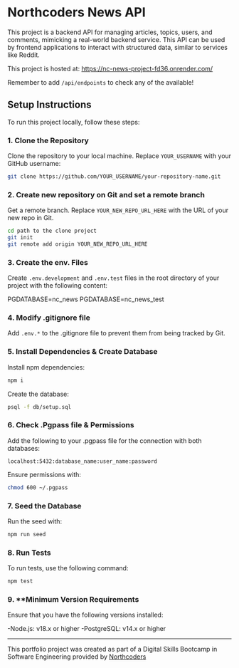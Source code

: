 # Northcoders News API

This project is a backend API for managing articles, topics, users, and comments, mimicking a real-world backend service. This API can be used by frontend applications to interact with structured data, similar to services like Reddit.

This project is hosted at:
https://nc-news-project-fd36.onrender.com/

Remember to add `/api/endpoints` to check any of the available!

## Setup Instructions

To run this project locally, follow these steps:

### 1. **Clone the Repository**

Clone the repository to your local machine. Replace `YOUR_USERNAME` with your GitHub username:

```bash
git clone https://github.com/YOUR_USERNAME/your-repository-name.git
```

### 2. **Create new repository on Git and set a remote branch**

Get a remote branch. Replace `YOUR_NEW_REPO_URL_HERE` with the URL of your new repo in Git.

```bash
cd path to the clone project
git init
git remote add origin YOUR_NEW_REPO_URL_HERE
```

### 3. **Create the env. Files**

Create `.env.development` and `.env.test` files in the root directory of your project with the following content:

PGDATABASE=nc_news
PGDATABASE=nc_news_test

### 4. **Modify .gitignore file**

Add `.env.*` to the .gitignore file to prevent them from being tracked by Git.

### 5. **Install Dependencies & Create Database**

Install npm dependencies:

```bash
npm i
```

Create the database:

```bash
psql -f db/setup.sql
```

### 6. **Check .Pgpass file & Permissions**

Add the following to your .pgpass file for the connection with both databases:

`localhost:5432:database_name:user_name:password`

Ensure permissions with:

```bash
chmod 600 ~/.pgpass
```

### 7. **Seed the Database**

Run the seed with:

```bash
npm run seed
```

### 8. **Run Tests**

To run tests, use the following command:

```bash
npm test
```

### 9. \*\*Minimum Version Requirements

Ensure that you have the following versions installed:

-Node.js: v18.x or higher
-PostgreSQL: v14.x or higher

---

This portfolio project was created as part of a Digital Skills Bootcamp in Software Engineering provided by [Northcoders](https://northcoders.com/)
